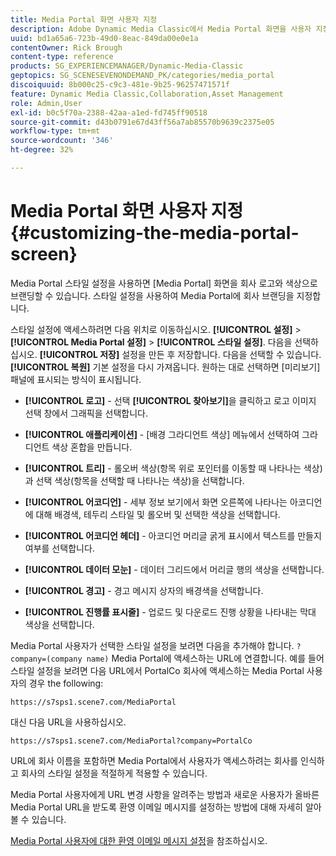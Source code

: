 ```yaml
---
title: Media Portal 화면 사용자 지정
description: Adobe Dynamic Media Classic에서 Media Portal 화면을 사용자 지정하는 방법을 알아봅니다.
uuid: bd1a65a6-723b-49d0-8eac-849da00e0e1a
contentOwner: Rick Brough
content-type: reference
products: SG_EXPERIENCEMANAGER/Dynamic-Media-Classic
geptopics: SG_SCENESEVENONDEMAND_PK/categories/media_portal
discoiquuid: 8b000c25-c9c3-481e-9b25-96257471571f
feature: Dynamic Media Classic,Collaboration,Asset Management
role: Admin,User
exl-id: b0c5f70a-2388-42aa-a1ed-fd745ff90518
source-git-commit: d43b0791e67d43ff56a7ab85570b9639c2375e05
workflow-type: tm+mt
source-wordcount: '346'
ht-degree: 32%

---
```


# Media Portal 화면 사용자 지정{#customizing-the-media-portal-screen}

Media Portal 스타일 설정을 사용하면 [Media Portal] 화면을 회사 로고와 색상으로 브랜딩할 수 있습니다. 스타일 설정을 사용하여 Media Portal에 회사 브랜딩을 지정합니다.

스타일 설정에 액세스하려면 다음 위치로 이동하십시오. **[!UICONTROL 설정]** > **[!UICONTROL Media Portal 설정]** > **[!UICONTROL 스타일 설정]**. 다음을 선택하십시오. **[!UICONTROL 저장]** 설정을 만든 후 저장합니다. 다음을 선택할 수 있습니다. **[!UICONTROL 복원]** 기본 설정을 다시 가져옵니다. 원하는 대로 선택하면 [미리보기] 패널에 표시되는 방식이 표시됩니다.

* **[!UICONTROL 로고]** - 선택 **[!UICONTROL 찾아보기]**&#x200B;을 클릭하고 로고 이미지 선택 창에서 그래픽을 선택합니다.

* **[!UICONTROL 애플리케이션]** - [배경 그라디언트 색상] 메뉴에서 선택하여 그라디언트 색상 혼합을 만듭니다.

* **[!UICONTROL 트리]** - 롤오버 색상(항목 위로 포인터를 이동할 때 나타나는 색상)과 선택 색상(항목을 선택할 때 나타나는 색상)을 선택합니다.

* **[!UICONTROL 어코디언]** - 세부 정보 보기에서 화면 오른쪽에 나타나는 아코디언에 대해 배경색, 테두리 스타일 및 롤오버 및 선택한 색상을 선택합니다.

* **[!UICONTROL 어코디언 헤더]** - 아코디언 머리글 굵게 표시에서 텍스트를 만들지 여부를 선택합니다.

* **[!UICONTROL 데이터 모눈]** - 데이터 그리드에서 머리글 행의 색상을 선택합니다.

* **[!UICONTROL 경고]** - 경고 메시지 상자의 배경색을 선택합니다.

* **[!UICONTROL 진행률 표시줄]** - 업로드 및 다운로드 진행 상황을 나타내는 막대 색상을 선택합니다.

Media Portal 사용자가 선택한 스타일 설정을 보려면 다음을 추가해야 합니다. `?company=(company name)` Media Portal에 액세스하는 URL에 연결합니다. 예를 들어 스타일 설정을 보려면 다음 URL에서 PortalCo 회사에 액세스하는 Media Portal 사용자의 경우 the following:

`https://s7sps1.scene7.com/MediaPortal`

대신 다음 URL을 사용하십시오.

`https://s7sps1.scene7.com/MediaPortal?company=PortalCo`

URL에 회사 이름을 포함하면 Media Portal에서 사용자가 액세스하려는 회사를 인식하고 회사의 스타일 설정을 적절하게 적용할 수 있습니다.

Media Portal 사용자에게 URL 변경 사항을 알려주는 방법과 새로운 사용자가 올바른 Media Portal URL을 받도록 환영 이메일 메시지를 설정하는 방법에 대해 자세히 알아볼 수 있습니다.

[Media Portal 사용자에 대한 환영 이메일 메시지 설정](adding-media-portal-users.md#setting_up_the_welcome_e_mail_message_for_media_portal_users)을 참조하십시오.

